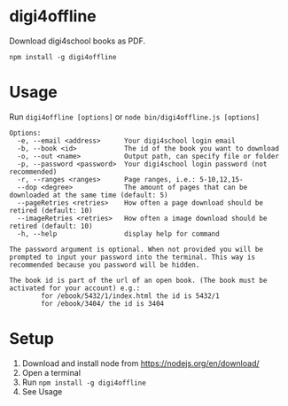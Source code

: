 # digi4offline
Download digi4school books as PDF.

```
npm install -g digi4offline
```

# Usage

Run `digi4offline [options]` or `node bin/digi4offline.js [options]`

```
Options:
  -e, --email <address>      Your digi4school login email
  -b, --book <id>            The id of the book you want to download
  -o, --out <name>           Output path, can specify file or folder
  -p, --password <password>  Your digi4school login password (not recommended)
  -r, --ranges <ranges>      Page ranges, i.e.: 5-10,12,15-
  --dop <degree>             The amount of pages that can be downloaded at the same time (default: 5)
  --pageRetries <retries>    How often a page download should be retired (default: 10)
  --imageRetries <retries>   How often a image download should be retired (default: 10)
  -h, --help                 display help for command

The password argument is optional. When not provided you will be prompted to input your password into the terminal. This way is recommended because you password will be hidden.

The book id is part of the url of an open book. (The book must be activated for your account) e.g.:
        for /ebook/5432/1/index.html the id is 5432/1
        for /ebook/3404/ the id is 3404
```

# Setup

1. Download and install node from https://nodejs.org/en/download/
2. Open a terminal
3. Run `npm install -g digi4offline`
4. See Usage